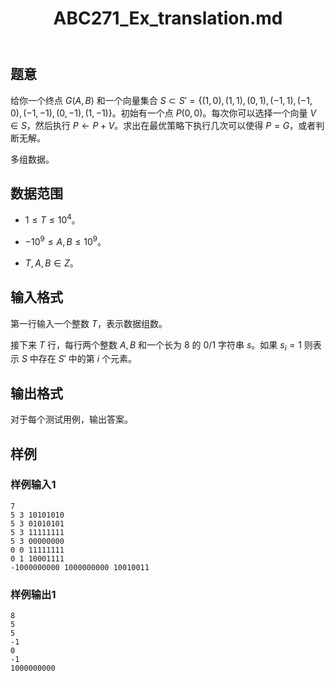 ﻿---
title: "ABC271_Ex_translation.md"
tags: []
author: ""
created: ""
---

## 题意

给你一个终点 $G(A,B)$ 和一个向量集合 $S\subset S'=\{(1,0),(1,1),(0,1),(-1,1),(-1,0),(-1,-1),(0,-1),(1,-1)\}$。初始有一个点 $P(0,0)$。每次你可以选择一个向量 $V\in S$，然后执行 $P\gets P+V$。求出在最优策略下执行几次可以使得 $P=G$，或者判断无解。

多组数据。

## 数据范围

- $1\le T\le 10^4$。
    
- $-10^9\le A,B\le 10^9$。

- $T,A,B\in Z$。

## 输入格式

第一行输入一个整数 $T$，表示数据组数。

接下来 $T$ 行，每行两个整数 $A,B$ 和一个长为 $8$ 的 0/1 字符串 $s$。如果 $s_i=1$ 则表示 $S$ 中存在 $S'$ 中的第 $i$ 个元素。

## 输出格式

对于每个测试用例，输出答案。

## 样例

### 样例输入1

```
7
5 3 10101010
5 3 01010101
5 3 11111111
5 3 00000000
0 0 11111111
0 1 10001111
-1000000000 1000000000 10010011
```

### 样例输出1

```
8
5
5
-1
0
-1
1000000000
```

